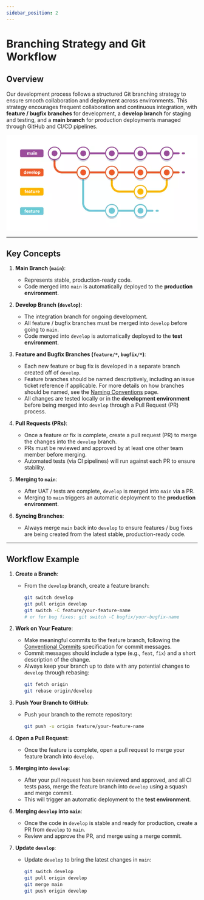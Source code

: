 ```yaml
---
sidebar_position: 2
---
```


# Branching Strategy and Git Workflow

## Overview

Our development process follows a structured Git branching strategy to ensure smooth collaboration and deployment across environments. This strategy encourages frequent collaboration and continuous integration, with **feature / bugfix branches** for development, a **develop branch** for staging and testing, and a **main branch** for production deployments managed through GitHub and CI/CD pipelines.

![Branching Strategy Diagram](./img/branching-workflow.png)

---

## Key Concepts

1. **Main Branch (`main`)**:

   - Represents stable, production-ready code.
   - Code merged into `main` is automatically deployed to the **production environment**.

2. **Develop Branch (`develop`)**:

   - The integration branch for ongoing development.
   - All feature / bugfix branches must be merged into `develop` before going to `main`.
   - Code merged into `develop` is automatically deployed to the **test environment**.

3. **Feature and Bugfix Branches (`feature/*`, `bugfix/*`)**:

   - Each new feature or bug fix is developed in a separate branch created off of `develop`.
   - Feature branches should be named descriptively, including an issue ticket reference if applicable. For more details on how branches should be named, see the [Naming Conventions](naming-conventions.md#2-git-branch-and-commit-naming-conventions) page.
   - All changes are tested locally or in the **development environment** before being merged into `develop` through a Pull Request (PR) process.

4. **Pull Requests (PRs)**:

   - Once a feature or fix is complete, create a pull request (PR) to merge the changes into the `develop` branch.
   - PRs must be reviewed and approved by at least one other team member before merging.
   - Automated tests (via CI pipelines) will run against each PR to ensure stability.

5. **Merging to `main`**:

   - After UAT / tests are complete, `develop` is merged into `main` via a PR.
   - Merging to `main` triggers an automatic deployment to the **production environment**.

6. **Syncing Branches**:

   - Always merge `main` back into `develop` to ensure features / bug fixes are being created from the latest stable, production-ready code.

---

## Workflow Example

1. **Create a Branch**:

   - From the `develop` branch, create a feature branch:
     ```bash
     git switch develop
     git pull origin develop
     git switch -C feature/your-feature-name
     # or for bug fixes: git switch -C bugfix/your-bugfix-name
     ```

2. **Work on Your Feature**:

   - Make meaningful commits to the feature branch, following the [Conventional Commits](../general-development-practices/coding-standards.md#commit-message-standards-conventional-commits) specification for commit messages.
   - Commit messages should include a type (e.g., `feat`, `fix`) and a short description of the change.
   - Always keep your branch up to date with any potential changes to `develop` through rebasing:
     ```bash
     git fetch origin
     git rebase origin/develop
     ```

3. **Push Your Branch to GitHub**:

   - Push your branch to the remote repository:
     ```bash
     git push -u origin feature/your-feature-name
     ```

4. **Open a Pull Request**:

   - Once the feature is complete, open a pull request to merge your feature branch into `develop`.

5. **Merging into `develop`**:

   - After your pull request has been reviewed and approved, and all CI tests pass, merge the feature branch into `develop` using a squash and merge commit.
   - This will trigger an automatic deployment to the **test environment**.

6. **Merging `develop` into `main`**:

   - Once the code in `develop` is stable and ready for production, create a PR from `develop` to `main`.
   - Review and approve the PR, and merge using a merge commit.

7. **Update `develop`**:
   - Update `develop` to bring the latest changes in `main`:
     ```bash
     git switch develop
     git pull origin develop
     git merge main
     git push origin develop
     ```
